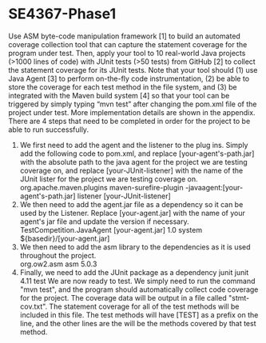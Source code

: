 # SE4367-Phase1
 Use ASM byte-code manipulation framework [1] to build an automated coverage collection tool that can capture the statement coverage for the program under test. Then, apply your tool to 10 real-world Java projects (>1000 lines of code) with JUnit tests (>50 tests) from GitHub [2] to collect the statement coverage for its JUnit tests. Note that your tool should (1) use Java Agent [3] to perform on-the-fly code instrumentation, (2) be able to store the coverage for each test method in the file system, and (3) be integrated with the Maven build system [4] so that your tool can be triggered by simply typing “mvn test” after changing the pom.xml file of the project under test. More implementation details are shown in the appendix. 
There are 4 steps that need to be completed in order for the project to be able to run successfully. 
1. We first need to add the agent and the listener to the plug ins.  Simply add the following code to pom.xml, and replace [your-agent's-path.jar] with the absolute path to the java agent for the project we are testing coverage on, and replace [your-JUnit-listener] with the name of the JUnit lister for the project we are testing coverage on.
             <plugin>
             <groupId>org.apache.maven.plugins</groupId>
             <artifactId>maven-surefire-plugin</artifactId>
             <configuration>
             <argLine>-javaagent:[your-agent's-path.jar]</argLine>
             <properties>
             <property>
             <name>listener</name>
             <value>[your-JUnit-listener]</value>
             </property>
             </properties>
             </configuration>
             </plugin>
2. We then need to add the agent.jar file as a dependency so it can be used by the Listener.  Replace [your-agent.jar] with the name of your agent's jar file and update the version if necessary. 
             <dependency>
             <artifactId>TestCompetition.JavaAgent</artifactId>
             <groupId>[your-agent.jar]</groupId>
             <version>1.0</version>
             <scope>system</scope>
             <systemPath>${basedir}/[your-agent.jar]</systemPath>
             </dependency>
3. We then need to add the asm library to the dependencies as it is used throughout the project.  
             <dependency>
             <groupId>org.ow2.asm</groupId>
             <artifactId>asm</artifactId>
             <version>5.0.3</version>
             </dependency>
4. Finally, we need to add the JUnit package as a dependency
             <dependency>
             <groupId>junit</groupId>
             <artifactId>junit</artifactId>
             <version>4.11</version>
             <scope>test</scope>
             </dependency>
We are now ready to test.  We simply need to run the command "mvn test", and the program should automatically collect code coverage for the project.  The coverage data will be output in a file called "stmt-cov.txt".  The statement coverage for all of the test methods will be included in this file.  The test methods will have [TEST] as a prefix on the line, and the other lines are the will be the methods covered by that test method. 
